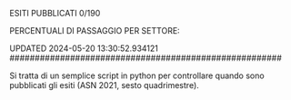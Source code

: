 ESITI PUBBLICATI 0/190 

PERCENTUALI DI PASSAGGIO PER SETTORE:

UPDATED 2024-05-20 13:30:52.934121
###################################################### 

Si tratta di un semplice script in python per controllare quando sono pubblicati gli esiti (ASN 2021, sesto quadrimestre).

